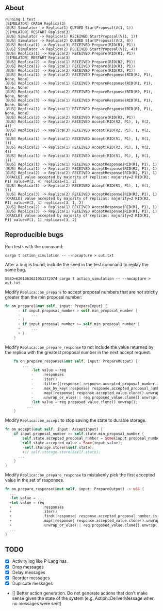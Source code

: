 ## About

```console
running 1 test
[SIMULATOR] CRASH Replica(3)
[BUS] Simulator -> Replica(1) QUEUED StartProposal(V(1, 1))
[SIMULATOR] RESTART Replica(3)
[BUS] Simulator -> Replica(1) RECEIVED StartProposal(V(1, 1))
[BUS] Simulator -> Replica(2) QUEUED StartProposal(V(2, 4))
[BUS] Replica(1) -> Replica(3) RECEIVED Prepare(RID(R1, P1))
[BUS] Simulator -> Replica(2) RECEIVED StartProposal(V(2, 4))
[BUS] Replica(1) -> Replica(2) RECEIVED Prepare(RID(R1, P1))
[SIMULATOR] RESTART Replica(3)
[BUS] Replica(2) -> Replica(1) RECEIVED Prepare(RID(R2, P1))
[BUS] Replica(1) -> Replica(1) RECEIVED Prepare(RID(R1, P1))
[BUS] Replica(2) -> Replica(3) RECEIVED Prepare(RID(R2, P1))
[BUS] Replica(1) -> Replica(2) RECEIVED PrepareResponse(RID(R2, P1), None, None)
[BUS] Replica(2) -> Replica(1) RECEIVED PrepareResponse(RID(R1, P1), None, None)
[BUS] Replica(3) -> Replica(2) RECEIVED PrepareResponse(RID(R2, P1), None, None)
[BUS] Replica(3) -> Replica(1) RECEIVED PrepareResponse(RID(R1, P1), None, None)
[BUS] Replica(1) -> Replica(1) RECEIVED PrepareResponse(RID(R1, P1), None, None)
[BUS] Replica(2) -> Replica(2) RECEIVED Prepare(RID(R2, P1))
[BUS] Replica(2) -> Replica(2) RECEIVED Accept(RID(R2, P1), 1, V(2, 4))
[BUS] Replica(2) -> Replica(3) RECEIVED Accept(RID(R2, P1), 1, V(2, 4))
[BUS] Replica(1) -> Replica(1) RECEIVED Accept(RID(R1, P1), 1, V(1, 1))
[BUS] Replica(2) -> Replica(1) RECEIVED Accept(RID(R2, P1), 1, V(2, 4))
[BUS] Replica(1) -> Replica(3) RECEIVED Accept(RID(R1, P1), 1, V(1, 1))
[BUS] Replica(1) -> Replica(1) RECEIVED AcceptResponse(RID(R1, P1), 1)
[BUS] Replica(1) -> Replica(2) RECEIVED AcceptResponse(RID(R2, P1), 1)
[BUS] Replica(2) -> Replica(2) RECEIVED AcceptResponse(RID(R2, P1), 1)
[ORACLE] value accepted by majority of replicas: majority=2 RID(R2, P1) value=V(2, 4) replicas=[1, 2]
[BUS] Replica(1) -> Replica(2) RECEIVED Accept(RID(R1, P1), 1, V(1, 1))
[BUS] Replica(3) -> Replica(2) RECEIVED AcceptResponse(RID(R2, P1), 1)
[ORACLE] value accepted by majority of replicas: majority=2 RID(R2, P1) value=V(2, 4) replicas=[3, 1, 2]
[BUS] Replica(2) -> Replica(1) RECEIVED AcceptResponse(RID(R1, P1), 1)
[BUS] Replica(3) -> Replica(1) RECEIVED AcceptResponse(RID(R1, P1), 1)
[ORACLE] value accepted by majority of replicas: majority=2 RID(R1, P1) value=V(1, 1) replicas=[3, 2]
```

## Reproducible bugs

Run tests with the command:

```
cargo t action_simulation -- --nocapture > out.txt
```

After a bug is found, include the seed in the test command to replay the same bug.

```
SEED=6261363621053372974 cargo t action_simulation -- --nocapture > out.txt
```

Modify `Replica::on_prepare` to accept proposal numbers that are not strictly greater than the min proposal number:

```rust
fn on_prepare(&mut self, input: PrepareInput) {
      - if input.proposal_number > self.min_proposal_number {
      -     ...
      - }
      + if input.proposal_number >= self.min_proposal_number {
      +     ...
      + }
    }
```

Modify `Replica::on_prepare_response` to not include the value returned by the replica with the greatest proposal number in the next accept request.

```rust
    fn on_prepare_response(&mut self, input: PrepareOutput) {
        ...
            -let value = req
            -    .responses
            -    .iter()
            -    .filter(|response| response.accepted_proposal_number.is_some())
            -    .max_by_key(|response| response.accepted_proposal_number)
            -    .map(|response| response.accepted_value.clone().unwrap())
            -    .unwrap_or_else(|| req.proposed_value.clone().unwrap());
            +let value = req.proposed_value.clone().unwrap();
          ...
    }
```

Modify `Replica::on_accept` to stop saving the state to durable storage.

```rust
fn on_accept(&mut self, input: AcceptInput) {
    if input.proposal_number >= self.state.min_proposal_number {
        self.state.accepted_proposal_number = Some(input.proposal_number);
        self.state.accepted_value = Some(input.value);
        -self.storage.store(&self.state);
        +// self.storage.store(&self.state);
      ...
    }
}
```

Modify `Replica::on_prepare_response` to mistakenly pick the first accepted value in the set of responses.

```rust
fn on_prepare_response(&mut self, input: PrepareOutput) -> u64 {
  ...
  -let value = ...
  +let value = req
  +              .responses
  +              .iter()
  +              .find(|response| response.accepted_proposal_number.is_some())
  +              .map(|response| response.accepted_value.clone().unwrap())
  +              .unwrap_or_else(|| req.proposed_value.clone().unwrap());
  ...
}
```

## TODO

- [x] Activity log like P-Lang has.
- [x] Drop messages
- [x] Delay messages
- [x] Reorder messages
- [x] Duplicate messages
- [] Better action generation. Do not generate actions that don't make sense given the state of the system (e.g. Action::DeliverMessage when no messages were sent)
